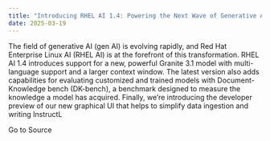 ```yaml
---
title: "Introducing RHEL AI 1.4: Powering the Next Wave of Generative AI Innovation"
date: 2025-03-19
---
```


The field of generative AI (gen AI) is evolving rapidly, and Red Hat Enterprise Linux AI (RHEL AI) is at the forefront of this transformation. RHEL AI 1.4 introduces support for a new, powerful Granite 3.1 model with multi-language support and a larger context window. The latest version also adds capabilities for evaluating customized and trained models with Document-Knowledge bench (DK-bench), a benchmark designed to measure the knowledge a model has acquired. Finally, we’re introducing the developer preview of our new graphical UI that helps to simplify data ingestion and writing InstructL

Go to Source

